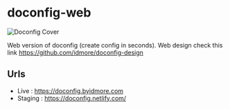 # doconfig-web

![Doconfig Cover](https://raw.githubusercontent.com/yussan/doconfig-web/master/public/images/fb_cover.png)

Web version of doconfig (create config in seconds). Web design check this link https://github.com/idmore/doconfig-design

## Urls
- Live : https://doconfig.byidmore.com
- Staging : https://doconfig.netlify.com/
